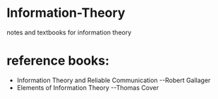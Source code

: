 # Information-Theory
notes and textbooks for information theory

# reference books:
- Information Theory and Reliable Communication --Robert Gallager
- Elements of Information Theory --Thomas Cover

